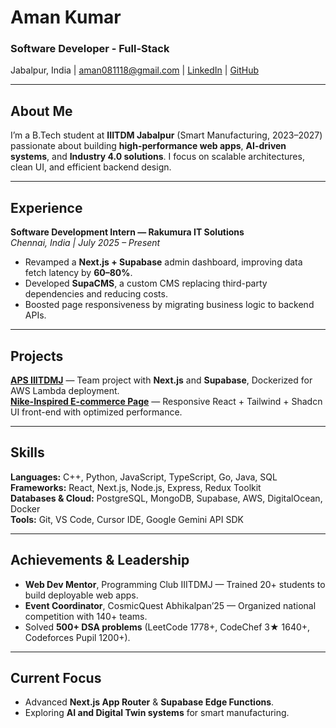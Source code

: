 # Aman Kumar

### Software Developer - Full-Stack
 Jabalpur, India |  [aman081118@gmail.com](mailto:aman081118@gmail.com) |  [LinkedIn](https://www.linkedin.com/in/aman081118/) |  [GitHub](https://github.com/AMAN081118)

---

## About Me
I’m a B.Tech student at **IIITDM Jabalpur** (Smart Manufacturing, 2023–2027) passionate about building **high-performance web apps**, **AI-driven systems**, and **Industry 4.0 solutions**. I focus on scalable architectures, clean UI, and efficient backend design.

---

## Experience
**Software Development Intern — Rakumura IT Solutions**  
*Chennai, India | July 2025 – Present*  
- Revamped a **Next.js + Supabase** admin dashboard, improving data fetch latency by **60–80%**.  
- Developed **SupaCMS**, a custom CMS replacing third-party dependencies and reducing costs.  
- Boosted page responsiveness by migrating business logic to backend APIs.

---

## Projects
**[APS IIITDMJ](https://aps-iiitdmj.vercel.app/)** — Team project with **Next.js** and **Supabase**, Dockerized for AWS Lambda deployment.  
**[Nike-Inspired E-commerce Page](https://github.com/AMAN081118/nike)** — Responsive React + Tailwind + Shadcn UI front-end with optimized performance.

---

## Skills
**Languages:** C++, Python, JavaScript, TypeScript, Go, Java, SQL  
**Frameworks:** React, Next.js, Node.js, Express, Redux Toolkit  
**Databases & Cloud:** PostgreSQL, MongoDB, Supabase, AWS, DigitalOcean, Docker  
**Tools:** Git, VS Code, Cursor IDE, Google Gemini API SDK  

---

## Achievements & Leadership
- **Web Dev Mentor**, Programming Club IIITDMJ — Trained 20+ students to build deployable web apps.  
- **Event Coordinator**, CosmicQuest Abhikalpan’25 — Organized national competition with 140+ teams.  
- Solved **500+ DSA problems** (LeetCode 1778+, CodeChef 3★ 1640+, Codeforces Pupil 1200+).

---

## Current Focus
- Advanced **Next.js App Router** & **Supabase Edge Functions**.  
- Exploring **AI and Digital Twin systems** for smart manufacturing.
